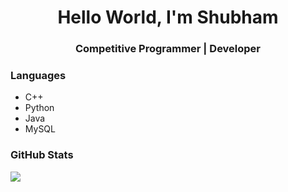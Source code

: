 <h1 align="center">
  <a>
  Hello World, I'm Shubham
  </a>
</h1>

<h3 align="center">
Competitive Programmer | Developer
</h3>
  

<!--
**Stellar-X/Stellar-X** is a ✨ _special_ ✨ repository because its `README.md` (this file) appears on your GitHub profile.

Here are some ideas to get you started:

- 🔭 I’m currently working on ...
- 🌱 I’m currently learning ...
- 👯 I’m looking to collaborate on ...
- 🤔 I’m looking for help with ...
- 💬 Ask me about ...
- 📫 How to reach me: ...
- 😄 Pronouns: ...
- ⚡ Fun fact: ...
-->

<summary><h3 align="left"> Languages</h3></summary>
<p>
  <ul>
    <li>C++</li>
    <li>Python</li>
    <li>Java</li>
    <li>MySQL</li>
  </ul>
</p>  

<h3><summary><b>GitHub Stats</b></summary></h3>
<a href="https://github.com/Stellar-X/">
  <img align="center" src="https://github-readme-stats.vercel.app/api/?username=Stellar-X&theme=github_dark" />
</a>                                                                                                          
